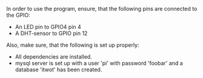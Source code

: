 In order to use the program, ensure, that the following pins are connected to the GPIO:

- An LED pin to GPIO4 pin 4
- A DHT-sensor to GPIO pin 12

Also, make sure, that the following is set up properly:
- All dependencies are installed.
- mysql server is set up with a user 'pi' with password 'foobar' and a database 'itwot' has been created.

